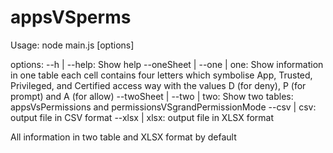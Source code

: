 # appsVSperms

Usage: node main.js [options]

options:
   --h | --help: Show help
   --oneSheet | --one | one: Show information in one table
      each cell contains four letters which symbolise App, Trusted, Privileged,
      and Certified access way with the values D (for deny), P (for prompt) and
      A (for allow)
  --twoSheet | --two | two: Show two tables:
        appsVsPermissions and permissionsVSgrandPermissionMode
  --csv | csv: output file in CSV format
  --xlsx | xlsx: output file in XLSX format

All information in two table and XLSX format by default
